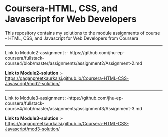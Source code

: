 # Coursera-HTML, CSS, and Javascript for Web Developers
This repository contains my solutions to the module assignments of course - HTML, CSS, and Javascript for Web Developers from Coursera
<hr>
Link to Module2-assignment :- https://github.com/jhu-ep-coursera/fullstack-course4/blob/master/assignments/assignment2/Assignment-2.md

<b>Link to Module2-solution</b> :- https://gaganpreetkaurkalsi.github.io/Coursera-HTML-CSS-Javascript/mod2-solution/
<hr>
Link to Module3-assignment :-https://github.com/jhu-ep-coursera/fullstack-course4/blob/master/assignments/assignment3/Assignment-3.md

<b>Link to Module3-solution</b> :- https://gaganpreetkaurkalsi.github.io/Coursera-HTML-CSS-Javascript/mod3-solution/
